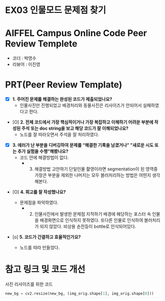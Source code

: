 # EX03 인물모드 문제점 찾기

# AIFFEL Campus Online Code Peer Review Templete
- 코더 : 박영수
- 리뷰어 : 이진영


# PRT(Peer Review Template)
- [X]  **1. 주어진 문제를 해결하는 완성된 코드가 제출되었나요?**
    - 인물사진만 진행되었고 배경처리와 동물사진은 리사이즈가 안되어서 실패하였다고 한다.


- [O]  **2. 전체 코드에서 가장 핵심적이거나 가장 복잡하고 이해하기 어려운 부분에 작성된 
주석 또는 doc string을 보고 해당 코드가 잘 이해되었나요?**
    - 노드를 잘 따라오면서 주석을 잘 처리하였다.
        
- [X]  **3. 에러가 난 부분을 디버깅하여 문제를 “해결한 기록을 남겼거나” 
”새로운 시도 또는 추가 실험을 수행”해봤나요?**
    - 코드 안에 해결방법이 없다.
        - 3. 해결방법 고안하기
단일인물 촬영이라면 segmentation이 된 영역중 가장큰 부분을 제외한 나머지는 모두 블러처리하는 방법은 어떤지 생각해본다.

       
- [O]  **4. 회고를 잘 작성했나요?**
    - 문제점을 파악하였다.
        - 2. 인물사진에서 발생한 문제점 지적하기
          배경에 해당하는 포스터 속 인물을 배경화면으로 인식하지 못하였다.
          또다른 인물로 인식하여 블러처리가 되지 않았다.
        비상용 손전등이 bottle로 인식되어있다.

        
- [o]  **5. 코드가 간결하고 효율적인가요?**
    - 노드를 따라 만들었다.


# 참고 링크 및 코드 개선
사진 리사이즈를 위한 코드
```python
new_bg = cv2.resize(new_bg, (img_orig.shape[1], img_orig.shape[0]))
```

